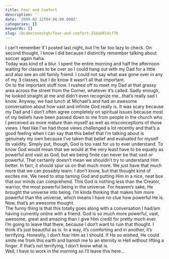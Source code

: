 ```yaml
---
title: Fear and Comfort
description: ''
date: '2009-02-12T04:06:00.000Z'
categories: []
keywords: []
slug: /@cameroneshgh/fear-and-comfort-25da041dcf7b
---
```


I can’t remember if I posted last night, but I’m far too lazy to check. On second thought, I know I did because I distinctly remember talking about soccer again haha.  
Today was kind of a blur. I spent the entire morning and half the afternoon waiting for classes to be over so I could hang out with my Dad for a little and also see an old family friend. I could not say what was gone over in any of my 3 classes, but I do know it wasn’t all that important.  
On to the important stuff now. I rushed off to meet my Dad at that grassy area across the street from the Corner, whatever it’s called. Sadly enough, he looked straight at me and didn’t even recognize me…that’s really sad I know. Anyway, we had lunch at Michael’s and had an awesome conversation about how vast and infinite God really is. It was scary because my Dad and I don’t often agree completely on spiritual issues because most of my beliefs have been passed down to me from people in the church who I perceived as more mature than myself as well as misconceptions of those views. I feel like I’ve had those views challenged a lot recently and that’s a good feeling when I can say that this belief that I’m talking about is genuinely my own because I’ve taken that belief and evaluated for myself its validity. Simply put, though, God is too vast for us to ever understand. To know God would mean that we would at the very least have to be equally as powerful and vast as God, but we being finite can never be that vast or powerful. That certainly doesn’t mean we shouldn’t try to understand Him better. In fact, it should spur us on that much more. We just have that much more that we can possibly learn. I don’t know, but that thought kind of excites me. We need to stop taming God and putting Him in a nice, neat box that our minds can comprehend. This God is nothing less than the Creator, warrior, the most powerful being in the universe. For heaven’s sake, He brought the universe into being. I’m kinda thinking that makes him more powerful than the universe, which means I have no clue how powerful He is. Now, that’s an awesome thought.  
The funny thing is that this totally goes along with a conversation I had/am having currently online with a friend. God is so much more powerful, vast, awesome, great and amazing than I give Him credit for pretty much ever.  
I’m going to leave that there, because I don’t want to ruin that thought. I think it’s just beautiful as is. In a way, it’s comforting and in another, it’s terrifying. Honestly, I don’t fear Him as I should. If He so wished, He could smite me from this earth and banish me to an eternity in Hell without lifting a finger. If that’s not terrifying, I don’t know what is.  
Well, I have to work in the morning so I’ll leave this here…
